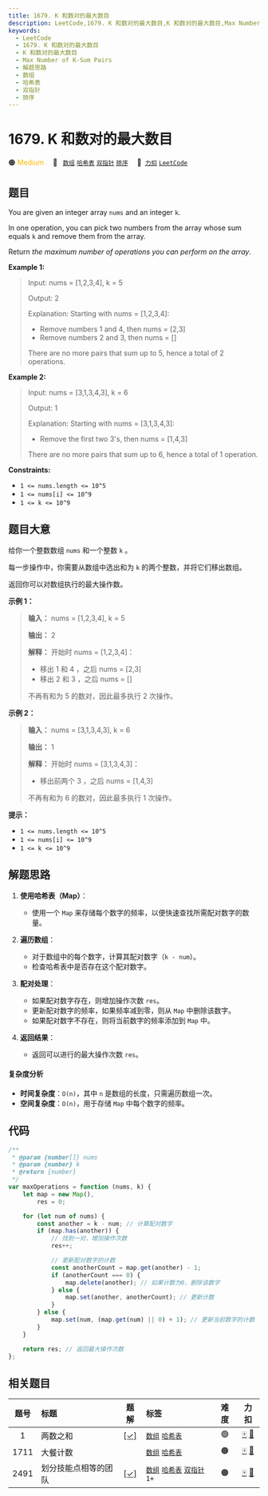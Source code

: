 ```yaml
---
title: 1679. K 和数对的最大数目
description: LeetCode,1679. K 和数对的最大数目,K 和数对的最大数目,Max Number of K-Sum Pairs,解题思路,数组,哈希表,双指针,排序
keywords:
  - LeetCode
  - 1679. K 和数对的最大数目
  - K 和数对的最大数目
  - Max Number of K-Sum Pairs
  - 解题思路
  - 数组
  - 哈希表
  - 双指针
  - 排序
---
```


# 1679. K 和数对的最大数目

🟠 <font color=#ffb800>Medium</font>&emsp; 🔖&ensp; [`数组`](/tag/array.md) [`哈希表`](/tag/hash-table.md) [`双指针`](/tag/two-pointers.md) [`排序`](/tag/sorting.md)&emsp; 🔗&ensp;[`力扣`](https://leetcode.cn/problems/max-number-of-k-sum-pairs) [`LeetCode`](https://leetcode.com/problems/max-number-of-k-sum-pairs)

## 题目

You are given an integer array `nums` and an integer `k`.

In one operation, you can pick two numbers from the array whose sum equals `k`
and remove them from the array.

Return _the maximum number of operations you can perform on the array_.

**Example 1:**

> Input: nums = [1,2,3,4], k = 5
>
> Output: 2
>
> Explanation: Starting with nums = [1,2,3,4]:
>
> - Remove numbers 1 and 4, then nums = [2,3]
> - Remove numbers 2 and 3, then nums = []
>
> There are no more pairs that sum up to 5, hence a total of 2 operations.

**Example 2:**

> Input: nums = [3,1,3,4,3], k = 6
>
> Output: 1
>
> Explanation: Starting with nums = [3,1,3,4,3]:
>
> - Remove the first two 3's, then nums = [1,4,3]
>
> There are no more pairs that sum up to 6, hence a total of 1 operation.

**Constraints:**

- `1 <= nums.length <= 10^5`
- `1 <= nums[i] <= 10^9`
- `1 <= k <= 10^9`

## 题目大意

给你一个整数数组 `nums` 和一个整数 `k` 。

每一步操作中，你需要从数组中选出和为 `k` 的两个整数，并将它们移出数组。

返回你可以对数组执行的最大操作数。

**示例 1：**

> **输入：** nums = [1,2,3,4], k = 5
>
> **输出：** 2
>
> **解释：** 开始时 nums = [1,2,3,4]：
>
> - 移出 1 和 4 ，之后 nums = [2,3]
> - 移出 2 和 3 ，之后 nums = []
>
> 不再有和为 5 的数对，因此最多执行 2 次操作。

**示例 2：**

> **输入：** nums = [3,1,3,4,3], k = 6
>
> **输出：** 1
>
> **解释：** 开始时 nums = [3,1,3,4,3]：
>
> - 移出前两个 3 ，之后 nums = [1,4,3]
>
> 不再有和为 6 的数对，因此最多执行 1 次操作。

**提示：**

- `1 <= nums.length <= 10^5`
- `1 <= nums[i] <= 10^9`
- `1 <= k <= 10^9`

## 解题思路

1. **使用哈希表（Map）**：

   - 使用一个 `Map` 来存储每个数字的频率，以便快速查找所需配对数字的数量。

2. **遍历数组**：

   - 对于数组中的每个数字，计算其配对数字（`k - num`）。
   - 检查哈希表中是否存在这个配对数字。

3. **配对处理**：

   - 如果配对数字存在，则增加操作次数 `res`。
   - 更新配对数字的频率，如果频率减到零，则从 `Map` 中删除该数字。
   - 如果配对数字不存在，则将当前数字的频率添加到 `Map` 中。

4. **返回结果**：
   - 返回可以进行的最大操作次数 `res`。

#### 复杂度分析

- **时间复杂度**：`O(n)`，其中 `n` 是数组的长度，只需遍历数组一次。
- **空间复杂度**：`O(n)`，用于存储 `Map` 中每个数字的频率。

## 代码

```javascript
/**
 * @param {number[]} nums
 * @param {number} k
 * @return {number}
 */
var maxOperations = function (nums, k) {
	let map = new Map(),
		res = 0;

	for (let num of nums) {
		const another = k - num; // 计算配对数字
		if (map.has(another)) {
			// 找到一对，增加操作次数
			res++;

			// 更新配对数字的计数
			const anotherCount = map.get(another) - 1;
			if (anotherCount === 0) {
				map.delete(another); // 如果计数为0，删除该数字
			} else {
				map.set(another, anotherCount); // 更新计数
			}
		} else {
			map.set(num, (map.get(num) || 0) + 1); // 更新当前数字的计数
		}
	}

	return res; // 返回最大操作次数
};
```

## 相关题目

<!-- prettier-ignore -->
| 题号 | 标题 | 题解 | 标签 | 难度 | 力扣 |
| :------: | :------ | :------: | :------ | :------: | :------: |
| 1 | 两数之和 | [[✓]](/problem/0001.md) |  [`数组`](/tag/array.md) [`哈希表`](/tag/hash-table.md) | 🟢 | [🀄️](https://leetcode.cn/problems/two-sum) [🔗](https://leetcode.com/problems/two-sum) |
| 1711 | 大餐计数 |  |  [`数组`](/tag/array.md) [`哈希表`](/tag/hash-table.md) | 🟠 | [🀄️](https://leetcode.cn/problems/count-good-meals) [🔗](https://leetcode.com/problems/count-good-meals) |
| 2491 | 划分技能点相等的团队 | [[✓]](/problem/2491.md) |  [`数组`](/tag/array.md) [`哈希表`](/tag/hash-table.md) [`双指针`](/tag/two-pointers.md) `1+` | 🟠 | [🀄️](https://leetcode.cn/problems/divide-players-into-teams-of-equal-skill) [🔗](https://leetcode.com/problems/divide-players-into-teams-of-equal-skill) |